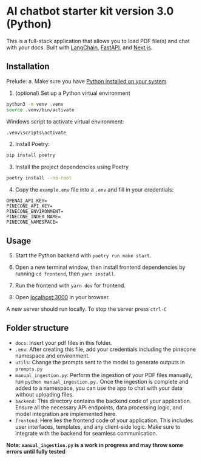 # AI chatbot starter kit version 3.0 (Python)

This is a full-stack application that allows you to load PDF file(s) and chat with your docs. Built with [LangChain](https://github.com/langchain-ai/langchain), [FastAPI](https://fastapi.tiangolo.com/), and [Next.js](https://nextjs.org).


## Installation

Prelude:
a. Make sure you have [Python installed on your system](https://www.python.org/downloads/)

1. (optional) Set up a Python virtual environment

```bash
python3 -m venv .venv
source .venv/bin/activate
```

Windows script to activate virtual environment:

```bash
.venv\scripts\activate
```

2. Install Poetry: 

```bash
pip install poetry
```

3. Install the project dependencies using Poetry

```bash
poetry install --no-root
```

4. Copy the `example.env` file into a `.env` and fill in your credentials:

```
OPENAI_API_KEY=
PINECONE_API_KEY=
PINECONE_ENVIRONMENT=
PINECONE_INDEX_NAME=
PINECONE_NAMESPACE=
```

## Usage

5. Start the Python backend with `poetry run make start`.

6. Open a new terminal window, then install frontend dependencies by running `cd frontend`, then `yarn install`.

7. Run the frontend with `yarn dev` for frontend.

8. Open [localhost:3000](http://localhost:3000) in your browser.

A new server should run locally. To stop the server press `ctrl-C`

## Folder structure

- `docs`: Insert your pdf files in this folder.
- `.env`: After creating this file, add your credentials including the pinecone namespace and environment.
- `utils`: Change the prompts sent to the model to generate outputs in `prompts.py`
- `manual_ingestion.py`: Perform the ingestion of your PDF files manually, run `python manual_ingestion.py.` Once the ingestion is complete and added to a namespace, you can use the app to chat with your data without uploading files.
- `backend`: This directory contains the backend code of your application. Ensure all the necessary API endpoints, data processing logic, and model integration are implemented here.
- `frontend`: Here lies the frontend code of your application. This includes user interfaces, templates, and any client-side logic. Make sure to integrate with the backend for seamless communication.

**Note: `manual_ingestion.py` is a work in progress and may throw some errors until fully tested**